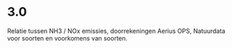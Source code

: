 # 3.0
Relatie tussen NH3 / NOx emissies, doorrekeningen Aerius OPS, Natuurdata voor soorten en voorkomens van soorten.
